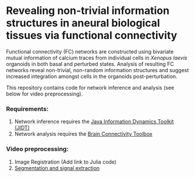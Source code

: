 # Revealing non-trivial information structures in aneural biological tissues via functional connectivity

Functional connectivity (FC) networks are constructed using bivariate mutual information of calcium traces from individual cells in *Xenopus laevis* organoids in both basal and perturbed states. Analysis of resulting FC networks reveal non-trivial, non-random information structures and suggest increased integration amongst cells in the organoids post-perturbation.  

This repository contains code for network inference and analysis (see below for video preprocessing). 

### Requirements:
1. Network inference requires the [Java Information Dynamics Toolkit (JIDT)](https://github.com/jlizier/jidt)
2. Network analysis requires the [Brain Connectivity Toolbox](https://sites.google.com/site/bctnet/)

### Video preprocessing:
1. Image Registration (Add link to Julia code)
2. [Segmentation and signal extraction](https://github.com/caitlingrasso/calcium-signal-extraction)
